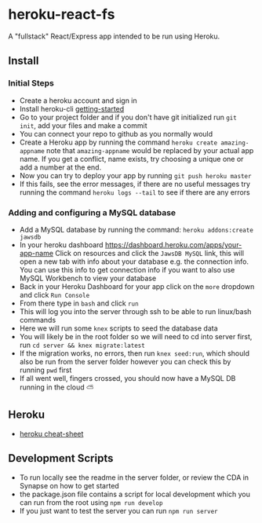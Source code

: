 # heroku-react-fs

A "fullstack" React/Express app intended to be run using Heroku.

## Install

### Initial Steps

- Create a heroku account and sign in
- Install heroku-cli [getting-started](https://devcenter.heroku.com/articles/getting-started-with-nodejs#set-up)
- Go to your project folder and if you don't have git initialized run `git init`, add your files and make a commit
- You can connect your repo to github as you normally would
- Create a Heroku app by running the command `heroku create amazing-appname` note that `amazing-appname` would be replaced by your actual app name. If you get a conflict, name exists, try choosing a unique one or add a number at the end.
- Now you can try to deploy your app by running `git push heroku master`
- If this fails, see the error messages, if there are no useful messages try running the command `heroku logs --tail` to see if there are any errors

### Adding and configuring a MySQL database

- Add a MySQL database by running the command: `heroku addons:create jawsdb`
- In your heroku dashboard https://dashboard.heroku.com/apps/your-app-name Click on resources and click the `JawsDB MySQL` link, this will open a new tab with info about your database e.g. the connection info. You can use this info to get connection info if you want to also use MySQL Workbench to view your database
- Back in your Heroku Dashboard for your app click on the `more` dropdown and click `Run Console`
- From there type in `bash` and click `run`
- This will log you into the server through ssh to be able to run linux/bash commands
- Here we will run some `knex` scripts to seed the database data
- You will likely be in the root folder so we will need to cd into server first, run `cd server && knex migrate:latest`
- If the migration works, no errors, then run `knex seed:run`, which should also be run from the server folder however you can check this by running `pwd` first
- If all went well, fingers crossed, you should now have a MySQL DB running in the cloud ⛅️

## Heroku

- [heroku cheat-sheet](https://devhints.io/heroku)

## Development Scripts

- To run locally see the readme in the server folder, or review the CDA in Synapse on how to get started
- the package.json file contains a script for local development which you can run from the root using `npm run develop`
- If you just want to test the server you can run `npm run server`
